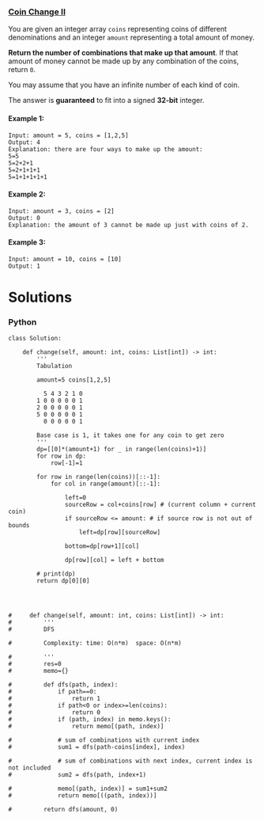 ### [Coin Change II](https://leetcode.com/problems/coin-change-2/) <br>

You are given an integer array `coins` representing coins of different denominations and an integer `amount` representing a total amount of money.

**Return the number of combinations that make up that amount**. If that amount of money cannot be made up by any combination of the coins, return `0`.

You may assume that you have an infinite number of each kind of coin.

The answer is **guaranteed** to fit into a signed **32-bit** integer.



#### Example 1:

```
Input: amount = 5, coins = [1,2,5]
Output: 4
Explanation: there are four ways to make up the amount:
5=5
5=2+2+1
5=2+1+1+1
5=1+1+1+1+1

```

#### Example 2:

```
Input: amount = 3, coins = [2]
Output: 0
Explanation: the amount of 3 cannot be made up just with coins of 2.

```

#### Example 3:

```
Input: amount = 10, coins = [10]
Output: 1

```

# Solutions

### Python
```
class Solution:
    
    def change(self, amount: int, coins: List[int]) -> int:
        '''
        Tabulation
        
        amount=5 coins[1,2,5]
        
          5 4 3 2 1 0
        1 0 0 0 0 0 1
        2 0 0 0 0 0 1
        5 0 0 0 0 0 1
          0 0 0 0 0 1
          
        Base case is 1, it takes one for any coin to get zero
        '''
        dp=[[0]*(amount+1) for _ in range(len(coins)+1)]
        for row in dp:
            row[-1]=1
        
        for row in range(len(coins))[::-1]:
            for col in range(amount)[::-1]:
                
                left=0
                sourceRow = col+coins[row] # (current column + current coin)
                if sourceRow <= amount: # if source row is not out of bounds
                    left=dp[row][sourceRow]
                    
                bottom=dp[row+1][col]
                
                dp[row][col] = left + bottom
            
        # print(dp)
        return dp[0][0]
            
    
    
    
#     def change(self, amount: int, coins: List[int]) -> int:
#         '''
#         DFS
        
#         Complexity: time: O(n*m)  space: O(n*m)
         
#         '''
#         res=0
#         memo={}
        
#         def dfs(path, index):
#             if path==0:
#                 return 1
#             if path<0 or index>=len(coins):
#                 return 0
#             if (path, index) in memo.keys():
#                 return memo[(path, index)]
            
#             # sum of combinations with current index
#             sum1 = dfs(path-coins[index], index)
            
#             # sum of combinations with next index, current index is not included         
#             sum2 = dfs(path, index+1)
                
#             memo[(path, index)] = sum1+sum2
#             return memo[((path, index))]
        
#         return dfs(amount, 0)
```
